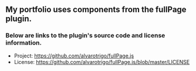 ## My portfolio uses components from the fullPage plugin.
### Below are links to the plugin's source code and license information.
- Project: https://github.com/alvarotrigo/fullPage.js
- License: https://github.com/alvarotrigo/fullPage.js/blob/master/LICENSE
